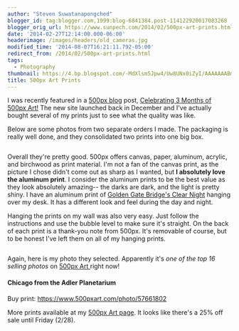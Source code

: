 ```yaml
---
author: "Steven Suwatanapongched"
blogger_id: tag:blogger.com,1999:blog-6841384.post-114122920017083268
blogger_orig_url: https://www.sunpech.com/2014/02/500px-art-prints.html
date: '2014-02-27T12:14:00.000-06:00'
headerimage: /images/headers/old_cameras.jpg
modified_time: '2014-08-07T16:21:11.792-05:00'
redirect_from: /2014/02/500px-art-prints.html
tags:
  - Photography
thumbnail: https://4.bp.blogspot.com/-MdXlsm5Jpw4/Uw8UNx0iZyI/AAAAAAABmdo/_jzFEqa0CHU/s600/500px-Boxes.jpg
title: 500px Art Prints
---
```



I was recently featured in a <a href="https://500px.com/blog">500px blog</a> post, <a href="https://500px.com/blog/1029/celebrating-3-months-of-500px-art">Celebrating 3 Months of 500px Art!</a> The new site launched back in December and I've actually bought several of my prints just to see what the quality was like.

Below are some photos from two separate orders I made. The packaging is really well done, and they consolidated two prints into one big box.

<img   border="0" src="https://4.bp.blogspot.com/-MdXlsm5Jpw4/Uw8UNx0iZyI/AAAAAAABmdo/_jzFEqa0CHU/s600/500px-Boxes.jpg" alt=""   />

Overall they're pretty good. 500px offers canvas, paper, aluminum, acrylic, and birchwood as print material. I'm not a fan of the canvas print, as the picture I chose didn't come out as sharp as I wanted, but <b>I absolutely love the aluminum print</b>. I consider the aluminum prints to be the best value as they look absolutely amazing-- the darks are dark, and the light is pretty shiny. I have an aluminum print of <a href="https://500px.com/photo/54143106">Golden Gate Bridge's Clear Night</a> hanging over my desk. It has a different look and feel during the day and night.

Hanging the prints on my wall was also very easy. Just follow the instructions and use the bubble level to make sure it's straight. On the back of each print is a thank-you note from 500px. It's removable of course, but to be honest I've left them on all of my hanging prints.

<img   border="0" src="https://4.bp.blogspot.com/-8EoUHaoNz1I/Uw-ACbuXW_I/AAAAAAABmd4/ig7Og9F9HYc/s600/2014-02-27+at+10-08-50.jpg" alt=""   />

Again, here is my photo they selected. Apparently it's <i>one of the top 16 selling photos</i> on <a href="https://500pxart.com/">500px Art </a>right now!

#### Chicago from the Adler Planetarium

Buy print: <a href="https://www.500pxart.com/photo/57661802">https://www.500pxart.com/photo/57661802</a>
<img   border="0" src="https://1.bp.blogspot.com/-fmjoN5zagrQ/UteDKVUZ2GI/AAAAAAABl4k/mszOUp4gOJc/s600/2014-01-12+at+17-51-42.jpg" alt=""   />

More prints available at my <a href="https://500pxart.com/sunpech">500px Art page</a>. It looks like there's a 25% off sale until Friday (2/28).

<a href="https://500pxart.com/sunpech"><img   border="0" src="https://4.bp.blogspot.com/-JFjjOafeL6s/Uw-EpSa6uDI/AAAAAAABmeE/bWjbHAprE-g/s600/Screen+Shot+2014-02-27+at+10.31.21+AM.png" alt=""  /></a>